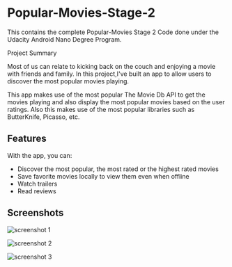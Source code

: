# Popular-Movies-Stage-2
This contains the complete Popular-Movies Stage 2 Code done under the Udacity Android Nano Degree Program.

Project Summary

Most of us can relate to kicking back on the couch and enjoying a movie with friends and family. In this project,I've built an app to allow users to discover the most popular movies playing.

This app makes use of the most popular The Movie Db API to get the movies playing and also display the most popular movies based on the user ratings.
Also this makes use of the most popular libraries such as ButterKnife, Picasso, etc.

## Features

With the app, you can:

* Discover the most popular, the most rated or the highest rated movies
* Save favorite movies locally to view them even when offline
* Watch trailers
* Read reviews

## Screenshots

![screenshot 1](https://user-images.githubusercontent.com/18039638/30025395-fb2eab2e-9195-11e7-9f86-7b273f866fcc.JPG)

![screenshot 2](https://user-images.githubusercontent.com/18039638/30025436-2deab4fe-9196-11e7-8fc9-a338f4b2cd72.JPG)

![screenshot 3](https://user-images.githubusercontent.com/18039638/30025439-343d7670-9196-11e7-97c1-e0417675771c.JPG)
